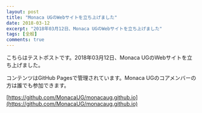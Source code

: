 ```yaml
---
layout: post
title: "Monaca UGのWebサイトを立ち上げました"
date: 2018-03-12
excerpt: "2018年03月12日、Monaca UGのWebサイトを立ち上げました"
tags: [全般]
comments: true
---
```


こちらはテストポストです。2018年03月12日、Monaca UGのWebサイトを立ち上げました。

コンテンツはGitHub Pagesで管理されています。Monaca UGのコアメンバーの方は誰でも参加できます。

[https://github.com/MonacaUG/monacaug.github.io](https://github.com/MonacaUG/monacaug.github.io)
